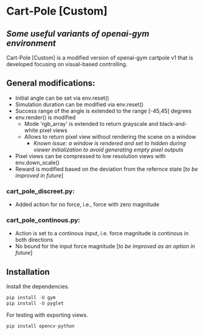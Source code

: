 # Cart-Pole [Custom]
## _Some useful variants of openai-gym environment_

Cart-Pole [Custom] is a modified version of openai-gym cartpole v1 that is developed focusing on visual-based controlling.

## General modifications:
- Initial angle can be set via env.reset()
- Simulation duration can be modified via env.reset()
- Success range of the angle is extended to the range \[-45,45\] degrees
- env.render() is modified
  - Mode 'rgb_array' is extended to return grayscale and black-and-white pixel views
  - Allows to return pixel view without rendering the scene on a window
    - _Known issue: a window is rendered and set to hidden during viewer initialization to avoid generating empty pixel outputs_
- Pixel views can be compressed to low resolution views with env.down_scale()
- Reward is modified based on the deviation from the refernce state [_to be improved in future_]


### cart_pole_discreet.py:

- Added action for no force, i.e., force with zero magnitude

### cart_pole_continous.py:

- Action is set to a continous input, i.e. force magnitude is continous in both directions
- No bound for the input force magnitude [_to be improved as an option in future_]


## Installation

Install the dependencies.

```python
pip install -U gym
pip install -U pyglet
```

For testing with exporting views.

```python
pip install opencv-python
```

